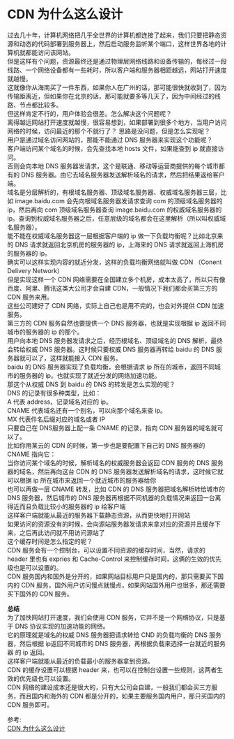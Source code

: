 # CDN 为什么这么设计
过去几十年，计算机网络把几乎全世界的计算机都连接了起来，我们只要把静态资源和动态的代码部署到服务器上，然后启动服务监听某个端口，这样世界各地的计算机就都能访问该网站。  
但是这样有个问题，资源最终还是通过物理层网络线路和设备传输的，每经过一段线路、一个网络设备都有一些耗时，所以客户端和服务器相距越远，网站打开速度就越慢。  
这就像你从海南买了一件东西，如果你人在广州的话，那可能很快就收到了，因为传输距离近，但如果你在北京的话，那可能就要多等几天了，因为中间经过的线路、节点都比较多。  
但这样肯定不行的，用户体验会很差。怎么解决这个问题呢？  
离得越远网站打开速度就越慢，很容易想到，如果部署到很多个地方，当用户访问网络的时候，访问最近的那个不就行了？
思路是没问题，但是怎么实现呢？  
用户是通过域名访问网站的，那能不能通过 DNS 服务器来实现这个功能呢？  
客户端访问某个域名的时候，会先查找本地 hosts 文件，如果能查到 ip 就直接访问。  
否则会向本地 DNS 服务器发请求，这个是联通、移动等运营商提供的每个城市都有的 DNS 服务器。由它去域名服务器发送解析域名的请求，然后把结果返给客户端。  
域名是分层解析的，有根域名服务器、顶级域名服务器、权威域名服务器三层，比如 image.baidu.com 会先向根域名服务器发请求查询 com 的顶级域名服务器的 ip，然后再向 com 顶级域名服务器查询 image.baidu.com 的权威域名服务器的 ip。查询到权威域名服务器之后，任意层级的域名都会在这里解析（所以叫权威域名服务器）。  
能不能在权威域名服务器这一层根据客户端的 ip 做一下负载均衡呢？比如北京来的 DNS 请求就返回北京机房的服务器的 ip，上海来的 DNS 请求就返回上海机房的服务器的 ip。  
确实可以这样实现内容的就近分发，这样的负载均衡网络就叫做 CDN （Conent Delivery Network）  
但是实现这样一个 CDN 网络需要在全国建立多个机房，成本太高了，所以只有像百度、阿里、腾讯这类大公司才会自建 CDN，一般情况下我们都会买第三方的 CDN 服务来用。  
这些公司建好了 CDN 网络，实际上自己也是用不完的，也会对外提供 CDN 加速服务。  
第三方的 CDN 服务自然也要提供一个 DNS 服务器，也就是实现根据 ip 返回不同城市的服务器的 ip 的那个。  
用户向本地 DNS 服务器发请求之后，经历根域名、顶级域名的 DNS 解析，最终会转给权威 DNS 服务器。这时候只要权威 DNS 服务器再转给 baidu 的 DNS 服务器就可以了，这样就能接入 CDN 服务。  
baidu 的 DNS 服务器实现了负载均衡，会根据请求 ip  所在的城市，返回不同城市的服务器的 ip。也就实现了就近分发的网络加速功能。  
那这个从权威 DNS 到 baidu 的 DNS 的转发是怎么实现的呢？  
DNS 的记录有很多种类型，比如：  
A 代表 address，记录域名对应的 ip。  
CNAME 代表域名还有一个别名，可以向那个域名来查 ip。  
MX 代表件名后缀对应的域名或者 IP  
只要自己在 DNS服务器上配一条 CNAME 的记录，指向 CDN 服务器的域名就可以了。  
比如你用某云的 CDN 的时候，第一步也是要配置下自己的 DNS 服务器的 CNAME 指向它：  
当你访问某个域名的时候，解析域名的权威服务器会返回 CDN 服务的 DNS 服务器的域名，然后再向这台 CDN 的 DNS 服务器发送解析域名的请求，这时候它就可以根据 ip 所在城市来返回一个就近城市的服务器给你  
也可以再做一层 CNAME 转发，比如 CDN 的 DNS 服务器把域名解析转给城市的 DNS 服务器，然后城市的 DNS 服务器再根据不同机器的负载情况来返回一台离得近而且负载比较小的服务器的 ip 给客户端  
这样客户端就能从最近的服务器下载静态资源，从而更快地打开网站  
如果访问的资源没有的时候，会向源站服务器发请求来拿对应的资源并且缓存下来，之后再此访问就不用访问源站了  
这个缓存时间是怎么指定的呢？  
CDN 服务会有一个控制台，可以设置不同资源的缓存时间，当然，请求的 header 里也有 expries 和 Cache-Control 来控制缓存时间，这俩的生效的优先级也是可以设置的。  
CDN 服务国内和国外是分开的，如果网站目标用户只是国内的，那只需要买下国内的 CDN 服务，国外用户访问慢点就慢点，如果网站国外用户也很多，那还需要买下国外的 CDN 服务。  

**总结**  
为了加快网站打开速度，我们会使用 CDN 服务，它并不是一个网络协议，只是基于 DNS 协议实现的加速功能的网络。  
它的原理就是域名的权威 DNS 服务器把请求转给 CND 的负载均衡的 DNS 服务器，然后根据 ip返回不同城市的 DNS 服务器，再根据负载来选择一台就近的服务器 的 ip 返回。  
这样客户端就能从最近的负载最小的服务器拿到资源。  
CDN 的缓存设置可以根据 header 来，也可以在控制台设置一些规则，这两者生效的优先级也可以设置。  
CDN 网络的建设成本还是很大的，只有大公司会自建，一般我们都会买三方服务，而且国内和海外的 CDN 都是分开的，如果主要服务国内用户，那只买国内的 CDN 服务即可。  


参考:  
[CDN 为什么这么设计](https://mp.weixin.qq.com/s/jTIe1V9II8waWaqKSSuBZg)
